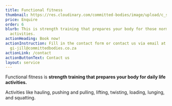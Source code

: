 ```yaml
---
title: Functional fitness
thumbnail: https://res.cloudinary.com/committed-bodies/image/upload/c_scale,f_auto,q_auto,w_600/v1642663748/services/functional-training-gym-benoni-scaled.png
price: Enquire
order: 6
blurb: This is strength training that prepares your body for those normal daily
  activities.
actionHeading: Book now!
actionInstruction: Fill in the contact form or contact us via email at
  gi-jill@committedbodies.co.za
actionLink: /contact
actionButtonText: Contact us
layout: service
---
```

Functional fitness is **strength training that prepares your body for daily life activities.**

Activities like hauling, pushing and pulling, lifting, twisting, loading, lunging, and squatting.
